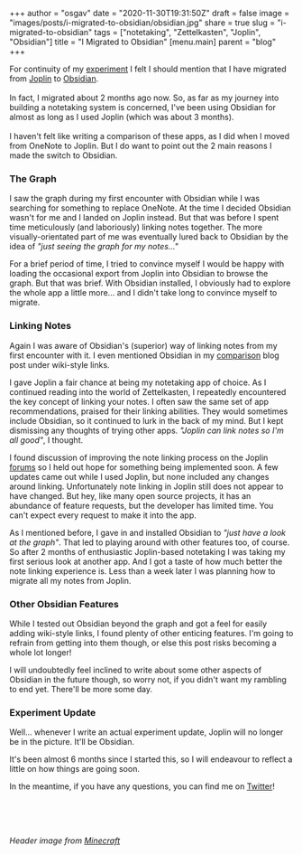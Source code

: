 
+++
author = "osgav"
date = "2020-11-30T19:31:50Z"
draft = false
image = "images/posts/i-migrated-to-obsidian/obsidian.jpg"
share = true
slug = "i-migrated-to-obsidian"
tags = ["notetaking", "Zettelkasten", "Joplin", "Obsidian"]
title = "I Migrated to Obsidian"
[menu.main]
parent = "blog"
+++

For continuity of my [experiment](/blog/para-zettelkasten-experiment.html) I felt I should mention that I have migrated from [Joplin](https://joplinapp.org) to [Obsidian](https://obsidian.md). 
<br><br>
In fact, I migrated about 2 months ago now. So, as far as my journey into building a notetaking system is concerned, I've been using Obsidian for almost as long as I used Joplin (which was about 3 months). 
<br><br>
I haven't felt like writing a comparison of these apps, as I did when I moved from OneNote to Joplin. But I do want to point out the 2 main reasons I made the switch to Obsidian.

<!--more-->

### The Graph

I saw the graph during my first encounter with Obsidian while I was searching for something to replace OneNote. At the time I decided Obsidian wasn't for me and I landed on Joplin instead. But that was before I spent time meticulously (and laboriously) linking notes together. The more visually-orientated part of me was eventually lured back to Obsidian by the idea of *"just seeing the graph for my notes..."*

For a brief period of time, I tried to convince myself I would be happy with loading the occasional export from Joplin into Obsidian to browse the graph. But that was brief. With Obsidian installed, I obviously had to explore the whole app a little more... and I didn't take long to convince myself to migrate.

### Linking Notes

Again I was aware of Obsidian's (superior) way of linking notes from my first encounter with it. I even mentioned Obsidian in my [comparison](/blog/onenote-vs-joplin.html) blog post under wiki-style links.

I gave Joplin a fair chance at being my notetaking app of choice. As I continued reading into the world of Zettelkasten, I repeatedly encountered the key concept of linking your notes. I often saw the same set of app recommendations, praised for their linking abilities. They would sometimes include Obsidian, so it continued to lurk in the back of my mind. But I kept dismissing any thoughts of trying other apps. *"Joplin can link notes so I'm all good"*, I thought.

I found discussion of improving the note linking process on the Joplin [forums](https://discourse.joplinapp.org) so I held out hope for something being implemented soon. A few updates came out while I used Joplin, but none included any changes around linking. Unfortunately note linking in Joplin still does not appear to have changed. But hey, like many open source projects, it has an abundance of feature requests, but the developer has limited time. You can't expect every request to make it into the app.

As I mentioned before, I gave in and installed Obsidian to *"just have a look at the graph"*. That led to playing around with other features too, of course. So after 2 months of enthusiastic Joplin-based notetaking I was taking my first serious look at another app. And I got a taste of how much better the note linking experience is. Less than a week later I was planning how to migrate all my notes from Joplin.

### Other Obsidian Features

While I tested out Obsidian beyond the graph and got a feel for easily adding wiki-style links, I found plenty of other enticing features. I'm going to refrain from getting into them though, or else this post risks becoming a whole lot longer! 

I will undoubtedly feel inclined to write about some other aspects of Obsidian in the future though, so worry not, if you didn't want my rambling to end yet. There'll be more some day.

### Experiment Update

Well... whenever I write an actual experiment update, Joplin will no longer be in the picture. It'll be Obsidian.

It's been almost 6 months since I started this, so I will endeavour to reflect a little on how things are going soon. 

In the meantime, if you have any questions, you can find me on [Twitter](https://twitter.com/ZER0D0TS)!

<br><br><br>

*Header image from [Minecraft](https://www.minecraft.net/en-us/article/block-week--crying-obsidian)*
